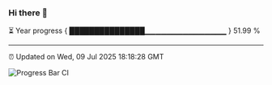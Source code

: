 ### Hi there 👋

⏳ Year progress { ███████████████▁▁▁▁▁▁▁▁▁▁▁▁▁▁▁ } 51.99 %

---

⏰ Updated on Wed, 09 Jul 2025 18:18:28 GMT

![Progress Bar CI](https://github.com/code-lakshay/GitHub-Actions-Demo/workflows/Progress%20Bar%20CI/badge.svg)
